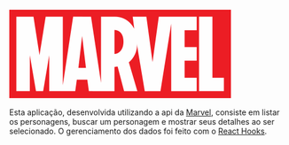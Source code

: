 ![Logo](src/assets/images/marvel-logo-4-1.png)

Esta aplicação, desenvolvida utilizando a api da [Marvel](https://developer.marvel.com/documentation/getting_started), consiste em listar os personagens, buscar um personagem e mostrar seus detalhes ao ser selecionado. O gerenciamento dos dados foi feito com o [React Hooks](https://pt-br.reactjs.org/docs/hooks-intro.html). 
